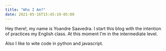 ```yaml
---
title: "Who I Am?"
date: 2021-05-16T15:45:19-05:00
---
```


Hey there!, my name is Yoandre Saavedra. I start this blog with the intention of practices my English class. At this moment I'm in the intermediate level.

Also I like to wite code in python and javascript.

